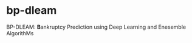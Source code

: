 # bp-dleam
BP-DLEAM: <strong>B</strong>ankruptcy Prediction using Deep Learning and Enesemble AlgorithMs
